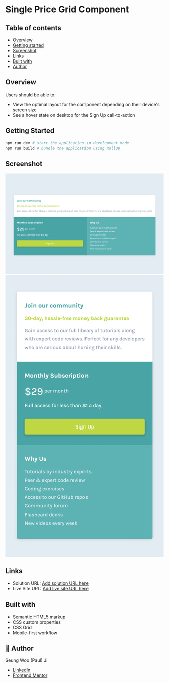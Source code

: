 # Single Price Grid Component

## Table of contents

- [Overview](#overview)
- [Getting started](#getting-started)
- [Screenshot](#screenshot)
- [Links](#links)
- [Built with](#built-with)
- [Author](#author)

## Overview

Users should be able to:

- View the optimal layout for the component depending on their device's screen size
- See a hover state on desktop for the Sign Up call-to-action

## Getting Started

```bash
npm run dev # start the application in development mode
npm run build # bundle the application using RollUp
```

## Screenshot

<img src="./demo-desktop.png"  width="600">
<img src="./demo-mobile.png"  width="600">

## Links

- Solution URL: [Add solution URL here](https://your-solution-url.com)
- Live Site URL: [Add live site URL here](https://your-live-site-url.com)

## Built with

- Semantic HTML5 markup
- CSS custom properties
- CSS Grid
- Mobile-first workflow

## 🙋 Author

Seung Woo (Paul) Ji

- [LinkedIn]()
- [Frontend Mentor](https://www.frontendmentor.io/profile/seungwoo-ji)
